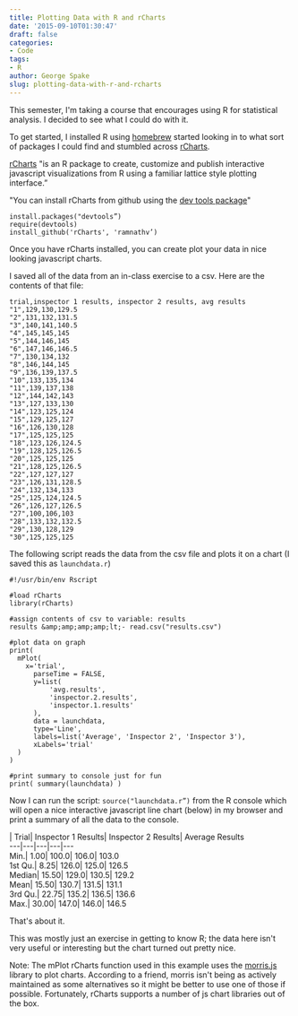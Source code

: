 ```yaml
---
title: Plotting Data with R and rCharts
date: '2015-09-10T01:30:47'
draft: false
categories:
- Code
tags:
- R
author: George Spake
slug: plotting-data-with-r-and-rcharts
---
```


This semester, I'm taking a course that encourages using R for statistical
analysis. I decided to see what I could do with it.

To get started, I installed R using [homebrew](http://brew.sh/) started
looking in to what sort of packages I could find and stumbled across
[rCharts](http://rcharts.io/).

[rCharts](http://rcharts.io/) "is an R package to create, customize and
publish interactive javascript visualizations from R using a familiar lattice
style plotting interface.”

"You can install rCharts from github using the [dev tools
package](https://cran.r-project.org/web/packages/devtools/index.html)"

    
    
    install.packages("devtools”) 
    require(devtools) 
    install_github('rCharts', 'ramnathv’)

Once you have rCharts installed, you can create plot your data in nice looking
javascript charts.

I saved all of the data from an in-class exercise to a csv. Here are the
contents of that file:

    
    
    trial,inspector 1 results, inspector 2 results, avg results
    "1",129,130,129.5
    "2",131,132,131.5
    "3",140,141,140.5
    "4",145,145,145
    "5",144,146,145
    "6",147,146,146.5
    "7",130,134,132
    "8",146,144,145
    "9",136,139,137.5
    "10",133,135,134
    "11",139,137,138
    "12",144,142,143
    "13",127,133,130
    "14",123,125,124
    "15",129,125,127
    "16",126,130,128
    "17",125,125,125
    "18",123,126,124.5
    "19",128,125,126.5
    "20",125,125,125
    "21",128,125,126.5
    "22",127,127,127
    "23",126,131,128.5
    "24",132,134,133
    "25",125,124,124.5
    "26",126,127,126.5
    "27",100,106,103
    "28",133,132,132.5
    "29",130,128,129
    "30",125,125,125

The following script reads the data from the csv file and plots it on a chart
(I saved this as `launchdata.r`)

    
    
    #!/usr/bin/env Rscript
    
    #load rCharts
    library(rCharts)
    
    #assign contents of csv to variable: results
    results &amp;amp;amp;amp;lt;- read.csv("results.csv")
    
    #plot data on graph
    print(
      mPlot(
        x='trial',
          parseTime = FALSE,
          y=list(
              'avg.results',
              'inspector.2.results',
              'inspector.1.results'
          ),
          data = launchdata,
          type='Line',
          labels=list('Average', 'Inspector 2', 'Inspector 3'),
          xLabels='trial'
      )
    )
    
    #print summary to console just for fun
    print( summary(launchdata) )

Now I can run the script: `source("launchdata.r”)` from the R console which
will open a nice interactive javascript line chart (below) in my browser and
print a summary of all the data to the console.

 | Trial| Inspector 1 Results| Inspector 2 Results| Average Results  
---|---|---|---|---  
Min.| 1.00| 100.0| 106.0| 103.0  
1st Qu.| 8.25| 126.0| 125.0| 126.5  
Median| 15.50| 129.0| 130.5| 129.2  
Mean| 15.50| 130.7| 131.5| 131.1  
3rd Qu.| 22.75| 135.2| 136.5| 136.6  
Max.| 30.00| 147.0| 146.0| 146.5  
  
That's about it.

This was mostly just an exercise in getting to know R; the data here isn't
very useful or interesting but the chart turned out pretty nice.

Note: The mPlot rCharts function used in this example uses the
[morris.js](http://morrisjs.github.io/morris.js/) library to plot charts.
According to a friend, morris isn't being as actively maintained as some
alternatives so it might be better to use one of those if possible.
Fortunately, rCharts supports a number of js chart libraries out of the box.
